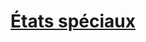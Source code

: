 ﻿---
!LinkItem
Link: conditions_hd.md
NameLink: <!--NameLink-->[États spéciaux](hd_conditions.md)<!--/NameLink-->
Id: manage_health_hd.md#États-spéciaux
ParentLink: manage_health_hd.md#gérer-la-santé
Name: États spéciaux
ParentName: Gérer la santé
---




# [États spéciaux](hd_conditions.md)



